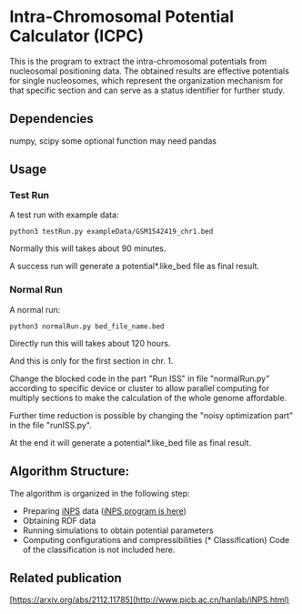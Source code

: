 # Intra-Chromosomal Potential Calculator (ICPC)
This is the program to extract the intra-chromosomal potentials from nucleosomal positioning data.
The obtained results are effective potentials for single nucleosomes, which represent the organization mechanism for that specific section and can serve as a status identifier for further study.
## Dependencies
numpy, scipy
some optional function may need pandas
## Usage
### Test Run
A test run with example data:
```
python3 testRun.py exampleData/GSM1542419_chr1.bed
```
Normally this will takes about 90 minutes. 

A success run will generate a potential*.like_bed file as final result.
### Normal Run
A normal run:
```
python3 normalRun.py bed_file_name.bed
```
Directly run this will takes about 120 hours.

And this is only for the first section in chr. 1.

Change the blocked code in the part "Run ISS" in file "normalRun.py" 
according to specific device or cluster to allow parallel computing 
for multiply sections to make the calculation of the whole 
genome affordable.

Further time reduction is possible by changing the "noisy 
optimization part" in the file "runISS.py". 

At the end it will generate a potential*.like_bed file as 
final result.
## Algorithm Structure:
The algorithm is organized in the following step:
* Preparing [iNPS](https://www.nature.com/articles/ncomms5909) data ([iNPS program is here](http://www.picb.ac.cn/hanlab/iNPS.html))
* Obtaining RDF data
* Running simulations to obtain potential parameters
* Computing configurations and compressibilities
(* Classification)
Code of the classification is not included here.
## Related publication
[https://arxiv.org/abs/2112.11785](http://www.picb.ac.cn/hanlab/iNPS.html)
